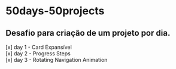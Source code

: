 # 50days-50projects
## Desafio para criação de um projeto por dia.

[x] day 1 - Card Expansível  
[x] day 2 - Progress Steps  
[x] day 3 - Rotating Navigation Animation    

